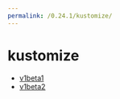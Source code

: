 ```yaml
---
permalink: /0.24.1/kustomize/
---
```


# kustomize



* [v1beta1](v1beta1/index.md)
* [v1beta2](v1beta2/index.md)